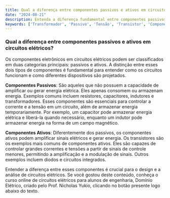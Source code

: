 ```yaml
---
title: Qual a diferença entre componentes passivos e ativos em circuitos elétricos?
date: "2024-08-21"
description: Entenda a diferença fundamental entre componentes passivos e ativos em circuitos elétricos e suas aplicações.
keywords: ['Transformador', 'Passivo', 'Tensão', 'Transistor', 'Componente', 'Indutor', 'Capacitor']
---
```


### Qual a diferença entre componentes passivos e ativos em circuitos elétricos?

Os componentes eletrônicos em circuitos elétricos podem ser classificados em duas categorias principais: passivos e ativos. A distinção entre esses dois tipos de componentes é fundamental para entender como os circuitos funcionam e como diferentes dispositivos são projetados.

**Componentes Passivos**: São aqueles que não possuem a capacidade de amplificar ou gerar energia elétrica. Eles apenas consomem ou armazenam energia. Exemplos comuns incluem resistores, capacitores, indutores e transformadores. Esses componentes são essenciais para controlar a corrente e a tensão em um circuito, além de armazenar energia temporariamente. Por exemplo, um capacitor pode armazenar energia elétrica e liberá-la quando necessário, enquanto um indutor pode armazenar energia na forma de um campo magnético.

**Componentes Ativos**: Diferentemente dos passivos, os componentes ativos podem amplificar sinais elétricos e gerar energia. Os transistores são os exemplos mais comuns de componentes ativos. Eles são capazes de controlar grandes correntes e tensões a partir de sinais de controle menores, permitindo a amplificação e a modulação de sinais. Outros exemplos incluem diodos e circuitos integrados.

Entender a diferença entre esses componentes é crucial para o design e a análise de circuitos elétricos. Se você gostou deste conteúdo, conheça o curso online de circuitos elétricos para alunos de engenharia, Domínio Elétrico, criado pelo Prof. Nicholas Yukio, clicando no botão presente logo abaixo do texto.